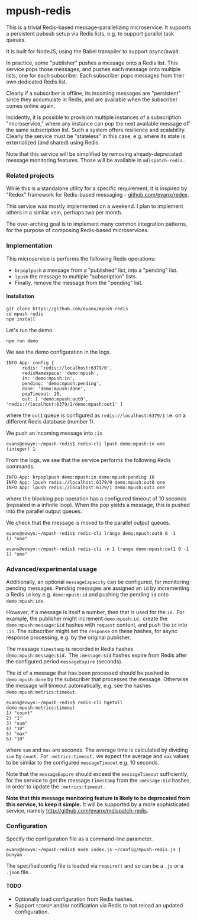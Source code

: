 
# mpush-redis

This is a trivial Redis-based message-parallelizing microservice. It supports a persistent pubsub setup via Redis lists, e.g. to support parallel task queues.

It is built for NodeJS, using the Babel transpiler to support async/await.

In practice, some "publisher" pushes a message onto a Redis list. This service pops those messages, and pushes each message onto multiple lists, one for each subscriber. Each subscriber pops messages from their own dedicated Redis list.

Clearly if a subscriber is offline, its incoming messages are "persistent" since they accumulate in Redis, and are available when the subscriber comes online again.

Incidently, it is possible to provision multiple instances of a subscription "microservice," where any instance can pop the next available message off the same subscription list. Such a system offers resilience and scalability. Clearly the service must be "stateless" in this case, e.g. where its state is externalized (and shared) using Redis.

Note that this service will be simplified by removing already-deprecated message monitoring features. Those will be available in `mdispatch-redis.`
 

### Related projects

While this is a standalone utility for a specific requirement, it is inspired by "Redex" framework for Redis-based messaging - <a href="https://github.com/evanx/redex">github.com/evanx/redex</a>.

This service was mostly implemented on a weekend. I plan to implement others in a similar vein, perhaps two per month. 


The over-arching goal is to implement many common integration patterns, for the purpose of composing Redis-based microservices.


### Implementation

This microservice is performs the following Redis operations: 

- `brpoplpush` a message from a "published" list, into a "pending" list.
- `lpush` the message to multiple "subscription" lists.
- Finally, remove the message from the "pending" list.


#### Installation

```shell
git clone https://github.com/evanx/mpush-redis
cd mpush-redis
npm install
```
Let's run the demo.
```shell
npm run demo
```
We see the demo configuration in the logs.
```shell
INFO App: config {
      redis: 'redis://localhost:6379/0',
      redisNamespace: 'demo:mpush',
      in: 'demo:mpush:in',
      pending: 'demo:mpush:pending',
      done: 'demo:mpush:done',
      popTimeout: 10,
      out: [ 'demo:mpush:out0', 'redis://localhost:6379/1/demo:mpush:out1' ]
```
where the `out1` queue is configured as `redis://localhost:6379/1` i.e. on a different Redis database (number 1).

We push an incoming message into `:in`

```shell
evans@eowyn:~/mpush-redis$ redis-cli lpush demo:mpush:in one
(integer) 1
```

From the logs, we see that the service performs the following Redis commands.

```
INFO App: brpoplpush demo:mpush:in demo:mpush:pending 10
INFO App: lpush redis://localhost:6379/0 demo:mpush:out0 one
INFO App: lpush redis://localhost:6379/1 demo:mpush:out1 one
```
where the blocking pop operation has a configured timeout of 10 seconds (repeated in a infinite loop). When the pop yields a message, this is pushed into the parallel output queues.

We check that the message is moved to the parallel output queues.
```shell
evans@eowyn:~/mpush-redis$ redis-cli lrange demo:mpush:out0 0 -1
1) "one"
```
```shell
evans@eowyn:~/mpush-redis$ redis-cli -n 1 lrange demo:mpush:out1 0 -1
1) "one"
```

### Advanced/experimental usage

Additionally, an optional `messageCapacity` can be configured, for monitoring pending messages. Pending messages are assigned an `id` by incrementing a Redis `id` key e.g. `demo:mpush:id` and pushing the pending `id` onto `demo:mpush:ids`.

However, if a message is itself a number, then that is used for the `id.` For example, the publisher might increment `demo:mpush:id,` create the `demo:mpush:message:$id` hashes with `request` content, and push the `id` into `:in`. The subscriber might set the `response` on these hashes, for async response processing, e.g. by the original publisher.

The message `timestamp` is recorded in Redis hashes `demo:mpush:message:$id.` The `:message:$id` hashes expire from Redis after the configured period `messageExpire` (seconds).

The id of a message that has been processed should be pushed to `demo:mpush:done` by the subscriber that processes the message. Otherwise the message will timeout automatically, e.g. see the hashes `demo:mpush:metrics:timeout`.

```
evans@eowyn:~/mpush-redis$ redis-cli hgetall demo:mpush:metrics:timeout
1) "count"
2) "1"
3) "sum"
4) "10"
5) "max"
6) "10"
```
where `sum` and `max` are seconds. The average time is calculated by dividing `sum` by `count.` For `:metrics:timeout,` we expect the average and `max` values to be similar to the configured `messageTimeout` e.g. 10 seconds.

Note that the `messageExpire` should exceed the `messageTimeout` sufficiently, for the service to get the message `timestamp` from the `:message:$id` hashes, in order to update the `:metrics:timeout.`

<b>Note that this message monitoring feature is likely to be deprecated from this service, to keep it simple.</b> It will be supported by a more sophisticated service, namely http://github.com/evanx/mdispatch-redis.


### Configuration

Specify the configuration file as a command-line parameter.

```shell
evanx@eowyn:~/mpush-redis$ node index.js ~/config/mpush-redis.js | bunyan
```

The specified config file is loaded via `require()` and so can be a `.js` or a `.json` file.

#### TODO

- Optionally load configuration from Redis hashes.
- Support `SIGHUP` and/or notification via Redis to hot reload an updated configuration.
